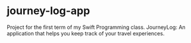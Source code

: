 # journey-log-app
Project for the first term of my Swift Programming class. JourneyLog: An application that helps you keep track of your travel experiences.
